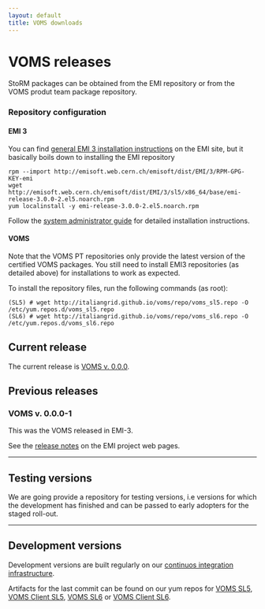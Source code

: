 ```yaml
---
layout: default
title: VOMS downloads
---
```


# VOMS releases

StoRM packages can be obtained from the EMI repository or from the VOMS produt team package repository.

### Repository configuration 

#### EMI 3 

You can find [general EMI 3 installation instructions](https://twiki.cern.ch/twiki/bin/view/EMI/GenericInstallationConfigurationEMI3) on the EMI site, but it basically boils down to installing the EMI repository

	rpm --import http://emisoft.web.cern.ch/emisoft/dist/EMI/3/RPM-GPG-KEY-emi
	wget http://emisoft.web.cern.ch/emisoft/dist/EMI/3/sl5/x86_64/base/emi-release-3.0.0-2.el5.noarch.rpm
	yum localinstall -y emi-release-3.0.0-2.el5.noarch.rpm

Follow the [system administrator guide]({{site.baseurl}}documentation/sysadmin-guide) for detailed installation instructions.

#### VOMS

Note that the VOMS PT repositories only provide the latest version of the certified VOMS packages.
You still need to install EMI3 repositories (as detailed above) for installations to work as expected.

To install the repository files, run the following commands (as root):

    (SL5) # wget http://italiangrid.github.io/voms/repo/voms_sl5.repo -O /etc/yum.repos.d/voms_sl5.repo
    (SL6) # wget http://italiangrid.github.io/voms/repo/voms_sl6.repo -O /etc/yum.repos.d/voms_sl6.repo


## Current release

The current release is [VOMS v. 0.0.0](release-notes-v0_0_0.html).

## Previous releases

### VOMS v. 0.0.0-1

This was the VOMS released in EMI-3.

See the [release notes](http://www.eu-emi.eu/releases/emi-3-montebianco/products/-/asset_publisher/5dKm/content/storm-se-2) on the EMI project web pages.

---

## Testing versions

We are going provide a repository for testing versions, i.e versions for which the development has finished and can be passed to early adopters for the staged roll-out.

---

## Development versions

Development versions are built regularly on our [continuos integration infrastructure](http://radiohead.cnaf.infn.it:9999/view/VOMS/). 

Artifacts for the last commit can be found on our yum repos for [VOMS SL5](http://radiohead.cnaf.infn.it:9999/view/VOMS/job/repo_voms_SL5/lastSuccessfulBuild/artifcact/voms.repo), 
[VOMS Client SL5](http://radiohead.cnaf.infn.it:9999/view/VOMS/job/repo_voms_clients_3_0_SL5/lastSuccessfulBuild/artifact/voms-clients.repo), 
[VOMS SL6](http://radiohead.cnaf.infn.it:9999/view/VOMS/job/repo_voms_SL6/artifacts/voms.repo) or
[VOMS Client SL6](http://radiohead.cnaf.infn.it:9999/view/VOMS/job/repo_voms_clients_3_0_SL6/lastSuccessfulBuild/artifact/voms-clients.repo).